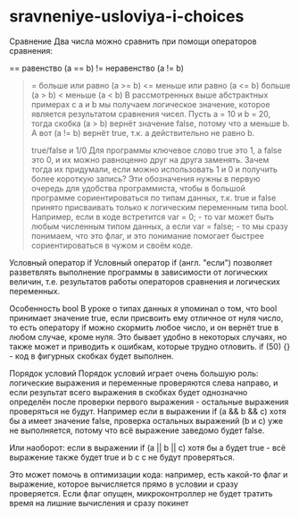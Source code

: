 # sravneniye-usloviya-i-choices

Сравнение
Два числа можно сравнить при помощи операторов сравнения:

== равенство (a == b)
!= неравенство (a != b)
>= больше или равно (a >= b)
<= меньше или равно (a <= b)
> больше (a > b)
< меньше (a < b)
В рассмотренных выше абстрактных примерах с a и b мы получаем логическое значение, которое является результатом сравнения чисел. Пусть a = 10 и b = 20, тогда скобка (a > b) вернёт значение false, потому что a меньше b. А вот (a != b) вернёт true, т.к. а действительно не равно b.
>
>true/false и 1/0
Для программы ключевое слово true это 1, а false это 0, и их можно равноценно друг на друга заменять. Зачем тогда их придумали, если можно использовать 1 и 0 и получить более короткую запись? Эти обозначения нужны в первую очередь для удобства программиста, чтобы в большой программе сориентироваться по типам данных, т.к. true и false принято присваивать только к логическим переменным типа bool. Например, если в коде встретится var = 0; - то var может быть любым численным типом данных, а если var = false; - то мы сразу понимаем, что это флаг, и это понимание помогает быстрее сориентироваться в чужом и своём коде.

Условный оператор if
Условный оператор if (англ. "если") позволяет разветвлять выполнение программы в зависимости от логических величин, т.е. результатов работы операторов сравнения и логических переменных.

Особенность bool
В уроке о типах данных я упоминал о том, что bool принимает значение true, если присвоить ему отличное от нуля число, то есть оператору if можно скормить любое число, и он вернёт true в любом случае, кроме нуля. Это бывает удобно в некоторых случаях, но также может и приводить к ошибкам, которые трудно отловить. if (50) {} - код в фигурных скобках будет выполнен.

Порядок условий
Порядок условий играет очень большую роль: логические выражения и переменные проверяются слева направо, и если результат всего выражения в скобках будет однозначно определён после проверки первого выражения - остальные выражения проверяться не будут. Например если в выражении if (a && b && c) хотя бы а имеет значение false, проверка остальных выражений (b и c) уже не выполняется, потому что всё выражение заведомо будет false.

Или наоборот: если в выражении if (a || b || c) хотя бы а будет true - всё выражение также будет true и b с c не будут проверяться.

Это может помочь в оптимизации кода: например, есть какой-то флаг и выражение, которое вычисляется прямо в условии и сразу проверяется. Если флаг опущен, микроконтроллер не будет тратить время на лишние вычисления и сразу покинет

